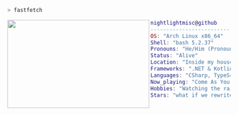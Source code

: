 ```bash
> fastfetch
```

<img align="left" src="https://github.com/Nightlightmisc/octosite/blob/c078b61277aad40150cbe00bd04a126d69c15e32/4ef8fffec8ed28e2dfb6965bbae2dd8d.jpg" width="320" height="200"/> 

```lua
nightlightmisc@github
-------------------------
OS: "Arch Linux x86_64"
Shell: "bash 5.2.37"
Pronouns: "He/Him (Pronouns should work here)"
Status: "Alive"
Location: "Inside my house"
Frameworks: ".NET & Kotlin"
Languages: "CSharp, TypeScript, HTML, CSS, JavaScript, Kotlin"
Now_playing: "Come As You Are - Nirvana"
Hobbies: "Watching the rain"
Stars: "what if we rewrite the..."
```
